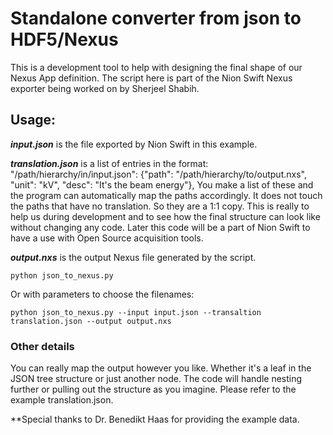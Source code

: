 
# Standalone converter from json to HDF5/Nexus

This is a development tool to help with designing the final shape of our Nexus App definition. The script here is part of the Nion Swift Nexus exporter being worked on by Sherjeel Shabih.

## Usage:

***input.json*** is the file exported by Nion Swift in this example.

***translation.json*** is a list of entries in the format: "/path/hierarchy/in/input.json": {"path": "/path/hierarchy/to/output.nxs", "unit": "kV", "desc": "It's the beam energy"},
You make a list of these and the program can automatically map the paths accordingly. It does not touch the paths that have no translation. So they are a 1:1 copy.
This is really to help us during development and to see how the final structure can look like without changing any code.
Later this code will be a part of Nion Swift to have a use with Open Source acquisition tools.

***output.nxs*** is the output Nexus file generated by the script.

```
python json_to_nexus.py
```

Or with parameters to choose the filenames:

```
python json_to_nexus.py --input input.json --transaltion translation.json --output output.nxs
```

### Other details

You can really map the output however you like. Whether it's a leaf in the JSON tree structure or just another node. The code will handle nesting further or pulling out the structure as you imagine. Please refer to the example translation.json.


**Special thanks to Dr. Benedikt Haas for providing the example data.